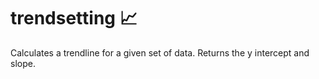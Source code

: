 # trendsetting 📈
Calculates a trendline for a given set of data.
Returns the y intercept and slope.
